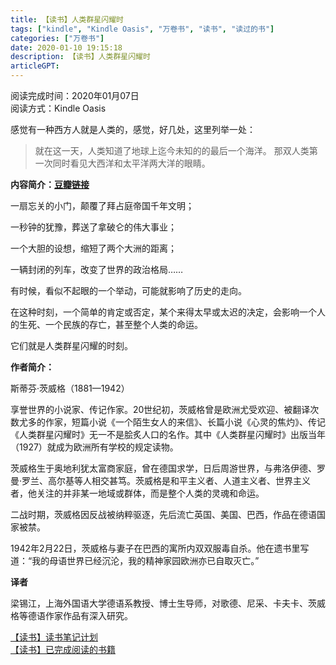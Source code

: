 ```yaml
---
title: 【读书】人类群星闪耀时
tags: ["kindle", "Kindle Oasis", "万卷书", "读书", "读过的书"]
categories: ["万卷书"]
date: 2020-01-10 19:15:18
description: 【读书】人类群星闪耀时
articleGPT: 
---
```


阅读完成时间：2020年01月07日  
阅读方式：Kindle Oasis

感觉有一种西方人就是人类的，感觉，好几处，这里列举一处：

> 就在这一天，人类知道了地球上迄今未知的的最后一个海洋。 那双人类第一次同时看见大西洋和太平洋两大洋的眼睛。

**内容简介：[豆瓣链接](https://book.douban.com/subject/33385476/)**

一扇忘关的小门，颠覆了拜占庭帝国千年文明；

一秒钟的犹豫，葬送了拿破仑的伟大事业；

一个大胆的设想，缩短了两个大洲的距离；

一辆封闭的列车，改变了世界的政治格局……

有时候，看似不起眼的一个举动，可能就影响了历史的走向。

在这种时刻，一个简单的肯定或否定，某个来得太早或太迟的决定，会影响一个人的生死、一个民族的存亡，甚至整个人类的命运。

它们就是人类群星闪耀的时刻。

**作者简介：**

斯蒂芬·茨威格（1881—1942）

享誉世界的小说家、传记作家。20世纪初，茨威格曾是欧洲尤受欢迎、被翻译次数尤多的作家，短篇小说《一个陌生女人的来信》、长篇小说《心灵的焦灼》、传记《人类群星闪耀时》无一不是脍炙人口的名作。其中《人类群星闪耀时》出版当年（1927）就成为欧洲所有学校的规定读物。

茨威格生于奥地利犹太富商家庭，曾在德国求学，日后周游世界，与弗洛伊德、罗曼·罗兰、高尔基等人相交甚笃。茨威格是和平主义者、人道主义者、世界主义者，他关注的并非某一地域或群体，而是整个人类的灵魂和命运。

二战时期，茨威格因反战被纳粹驱逐，先后流亡英国、美国、巴西，作品在德语国家被禁。

1942年2月22日，茨威格与妻子在巴西的寓所内双双服毒自杀。他在遗书里写道：“我的母语世界已经沉沦，我的精神家园欧洲亦已自取灭亡。”

**译者**

梁锡江，上海外国语大学德语系教授、博士生导师，对歌德、尼采、卡夫卡、茨威格等德语作家作品有深入研究。

[【读书】读书笔记计划](./2016-11-14-reading-plan)  
[【读书】已完成阅读的书籍](./2017-03-15-reading-done)

